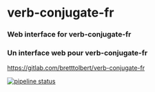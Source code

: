 # verb-conjugate-fr

### Web interface for verb-conjugate-fr

### Un interface web pour verb-conjugate-fr

https://gitlab.com/bretttolbert/verb-conjugate-fr

[![pipeline status](https://gitlab.com/bretttolbert/verb-conjugate-fr/badges/master/pipeline.svg)](https://gitlab.com/bretttolbert/verb-conjugate-fr/pipelines)